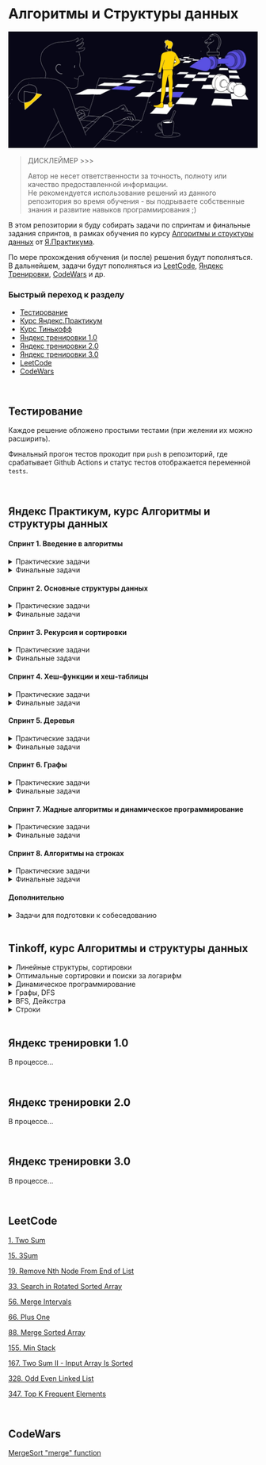 # Алгоритмы и Структуры данных

![IMG](docs/hero-image.jpg)

> ДИСКЛЕЙМЕР >>>
>
> Автор не несет ответственности за точность, полноту или качество предоставленной информации.<br>
> Не рекомендуется использование решений из данного репозитория во время обучения - вы подрываете
> собственные знания и развитие навыков программирования ;)

В этом репозитории я буду собирать задачи по спринтам и финальные задания спринтов,
в рамках обучения по курсу [Алгоритмы и структуры данных](https://practicum.yandex.ru/algorithms/) от [Я.Практикума](https://practicum.yandex.ru).

По мере прохождения обучения (и после) решения будут пополняться.
В дальнейшем, задачи будут пополняться из [LeetCode](https://leetcode.com), [Яндекс Тренировки](https://yandex.ru/yaintern/algorithm-training_1), [CodeWars](https://www.codewars.com) и др.


### Быстрый переход к разделу

- [Тестирование](#tests)
- [Курс Яндекс.Практикум](#yandex)
- [Курс Тинькофф](#tinkoff)
- [Яндекс тренировки 1.0](#yandex_train_1)
- [Яндекс тренировки 2.0](#yandex_train_2)
- [Яндекс тренировки 3.0](#yandex_train_3)
- [LeetCode](#leetcode)
- [CodeWars](#codewars)


<br>

## Тестирование
<a name="tests"></a>

Каждое решение обложено простыми тестами (при желении их можно расширить).

Финальный  прогон тестов проходит при `push` в репозиторий, где срабатывает Github Actions и статус тестов отображается переменной `tests`.

<br>

## Яндекс Практикум, курс Алгоритмы и структуры данных
<a name="yandex"></a>

#### Спринт 1. Введение в алгоритмы

<details>
  <summary>Практические задачи</summary>

- [x] [A. Значения функции](yandex_practicum/sprint_1/tasks/A)
- [x] [B. Чётные и нечётные числа](yandex_practicum/sprint_1/tasks/B)
- [ ] [C. Соседи](yandex_practicum/sprint_1/tasks/C)
- [ ] [D. Хаотичность погоды](yandex_practicum/sprint_1/tasks/D)
- [x] [E. Самое длинное слово](yandex_practicum/sprint_1/tasks/E)
- [x] [F. Палиндром](yandex_practicum/sprint_1/tasks/F)
- [x] [G. Работа из дома](yandex_practicum/sprint_1/tasks/G)
- [x] [H. Двоичная система](yandex_practicum/sprint_1/tasks/H)
- [x] [I. Степень четырёх](yandex_practicum/sprint_1/tasks/I)
- [x] [J. Факторизация](yandex_practicum/sprint_1/tasks/J)
- [ ] [K. Списочная форма](yandex_practicum/sprint_1/tasks/K)
- [x] [L. Лишняя буква](yandex_practicum/sprint_1/tasks/L)
</details>

<details>
  <summary>Финальные задачи</summary>

- [x] [A. Ближайший ноль](yandex_practicum/sprint_1/final/A)
- [x] [B. Ловкость рук](yandex_practicum/sprint_1/final/B)
</details>

#### Спринт 2. Основные структуры данных

<details>
  <summary>Практические задачи</summary>

- [x] [A. Мониторинг](yandex_practicum/sprint_2/tasks/A)
- [ ] [B. Список дел](yandex_practicum/sprint_2/tasks/B)
- [ ] [C. Нелюбимое дело](yandex_practicum/sprint_2/tasks/C)
- [x] [D. Заботливая мама](yandex_practicum/sprint_2/tasks/D)
- [x] [E. Всё наоборот](yandex_practicum/sprint_2/tasks/E)
- [x] [F. Стек-Max](yandex_practicum/sprint_2/tasks/F)
- [x] [G. Стек-MaxEffective](yandex_practicum/sprint_2/tasks/G)
- [x] [H. Скобочная последовательность](yandex_practicum/sprint_2/tasks/H)
- [x] [I. Ограниченная очередь](yandex_practicum/sprint_2/tasks/I)
- [x] [J. Списочная очередь](yandex_practicum/sprint_2/tasks/J)
- [x] [K. Рекурсивные числа Фибоначчи](yandex_practicum/sprint_2/tasks/K)
- [x] [L. Фибоначчи по модулю](yandex_practicum/sprint_2/tasks/L)
</details>

<details>
  <summary>Финальные задачи</summary>

- [x] [A. Дек](yandex_practicum/sprint_2/final/A)
- [x] [B. Калькулятор](yandex_practicum/sprint_2/final/B)
</details>

#### Спринт 3. Рекурсия и сортировки

<details>
  <summary>Практические задачи</summary>

- [x] [A. Генератор скобок](yandex_practicum/sprint_3/tasks/A)
- [x] [B. Комбинации](yandex_practicum/sprint_3/tasks/B)
- [x] [C. Подпоследовательность](yandex_practicum/sprint_3/tasks/C)
- [x] [D. Печеньки](yandex_practicum/sprint_3/tasks/D)
- [ ] [E. Покупка домов](yandex_practicum/sprint_3/tasks/E)
- [ ] [F. Периметр треугольника](yandex_practicum/sprint_3/tasks/F)
- [x] [G. Гардероб](yandex_practicum/sprint_3/tasks/G)
- [x] [H. Большое число](yandex_practicum/sprint_3/tasks/H)
- [ ] [I. Любители конференций](yandex_practicum/sprint_3/tasks/I)
- [x] [J. Пузырёк](yandex_practicum/sprint_3/tasks/J)
- [x] [K. Сортировка слиянием](yandex_practicum/sprint_3/tasks/K)
- [ ] [M. Золотая середина](yandex_practicum/sprint_3/tasks/M)
- [ ] [N. Клумбы](yandex_practicum/sprint_3/tasks/N)
- [ ] [O. Разность треш-индексов](yandex_practicum/sprint_3/tasks/O)
- [x] [P. Частичная сортировка](yandex_practicum/sprint_3/tasks/P)
</details>

<details>
  <summary>Финальные задачи</summary>

- [x] [A. Поиск в сломанном массиве](yandex_practicum/sprint_3/final/A)
- [x] [B. Эффективная быстрая сортировка](yandex_practicum/sprint_3/final/B)
</details>

#### Спринт 4. Хеш-функции и хеш-таблицы

<details>
  <summary>Практические задачи</summary>

- [x] [A. Полиномиальный хеш](yandex_practicum/sprint_4/tasks/A)
- [ ] [B. Сломай меня](yandex_practicum/sprint_4/tasks/B)
- [x] [C. Префиксные хеши](yandex_practicum/sprint_4/tasks/C)
- [x] [D. Кружки](yandex_practicum/sprint_4/tasks/D)
- [x] [E. Подстроки](yandex_practicum/sprint_4/tasks/E)
- [ ] [F. Анаграммная группировка](yandex_practicum/sprint_4/tasks/F)
- [x] [G. Соревнование](yandex_practicum/sprint_4/tasks/G)
- [x] [H. Странное сравнение](yandex_practicum/sprint_4/tasks/H)
- [x] [I. Общий подмассив](yandex_practicum/sprint_4/tasks/I)
- [x] [J. Сумма четвёрок](yandex_practicum/sprint_4/tasks/J)
- [ ] [K. Ближайшая остановка](yandex_practicum/sprint_4/tasks/K)
- [ ] [L. МногоГоша](yandex_practicum/sprint_4/tasks/L)
</details>

<details>
  <summary>Финальные задачи</summary>

- [x] [A. Поисковая система](yandex_practicum/sprint_4/final/A)
- [x] [B. Хеш-таблица](yandex_practicum/sprint_4/final/B)
</details>

#### Спринт 5. Деревья

<details>
  <summary>Практические задачи</summary>

- [x] [A. Лампочки](yandex_practicum/sprint_5/tasks/A)
- [x] [B. Сбалансированное дерево](yandex_practicum/sprint_5/tasks/B)
- [x] [C. Дерево - анаграмма](yandex_practicum/sprint_5/tasks/C)
- [ ] [D. Деревья - близнецы](yandex_practicum/sprint_5/tasks/D)
- [ ] [E. Дерево поиска](yandex_practicum/sprint_5/tasks/E)
- [x] [F. Максимальная глубина](yandex_practicum/sprint_5/tasks/F)
- [ ] [G. Максимальный путь в дереве](yandex_practicum/sprint_5/tasks/G)
- [ ] [H. Числовые пути](yandex_practicum/sprint_5/tasks/H)
- [ ] [I. Разные деревья поиска](yandex_practicum/sprint_5/tasks/I)
- [x] [J. Добавь узел](yandex_practicum/sprint_5/tasks/J)
- [x] [K. Выведи диапазон](yandex_practicum/sprint_5/tasks/K)
- [x] [L. Просеивание вниз](yandex_practicum/sprint_5/tasks/L)
- [x] [M. Просеивание вверх](yandex_practicum/sprint_5/tasks/M)
- [x] [N. Разбиение дерева](yandex_practicum/sprint_5/tasks/N)
</details>

<details>
  <summary>Финальные задачи</summary>

- [x] [A. Пирамидальная сортировка](yandex_practicum/sprint_5/final/A)
- [x] [B. Удали узел](yandex_practicum/sprint_5/final/B)
</details>

#### Спринт 6. Графы

<details>
  <summary>Практические задачи</summary>

- [x] [A. Построить список смежности](yandex_practicum/sprint_6/tasks/A)
- [x] [B. Перевести список ребер в матрицу смежности](yandex_practicum/sprint_6/tasks/B)
- [x] [C. DFS](yandex_practicum/sprint_6/tasks/C)
- [x] [D. BFS](yandex_practicum/sprint_6/tasks/D)
- [ ] [E. Компоненты связности](yandex_practicum/sprint_6/tasks/E)
- [ ] [F. Расстояние между вершинами](yandex_practicum/sprint_6/tasks/F)
- [ ] [G. Максимальное расстояние](yandex_practicum/sprint_6/tasks/G)
- [ ] [H. Время выходить](yandex_practicum/sprint_6/tasks/H)
- [x] [J. Топологическая сортировка](yandex_practicum/sprint_6/tasks/J)
- [ ] [K. Достопримечательности](yandex_practicum/sprint_6/tasks/K)
- [x] [L. Полный граф](yandex_practicum/sprint_6/tasks/L)
- [x] [M. Проверка на двудольность](yandex_practicum/sprint_6/tasks/M)
</details>

<details>
  <summary>Финальные задачи</summary>

- [x] [A. Дорогая сеть](yandex_practicum/sprint_6/final/A)
- [x] [B. Железные дороги](yandex_practicum/sprint_6/final/B)
</details>

#### Спринт 7. Жадные алгоритмы и динамическое программирование

<details>
  <summary>Практические задачи</summary>

- [x] [A. Биржа](yandex_practicum/sprint_7/tasks/A)
- [ ] [B. Расписание](yandex_practicum/sprint_7/tasks/B)
- [x] [C. Золотая лихорадка](yandex_practicum/sprint_7/tasks/C)
- [x] [D. Числа Фибоначчи для взрослых](yandex_practicum/sprint_7/tasks/D)
- [x] [E. Алла на Алгосах](yandex_practicum/sprint_7/tasks/E)
- [x] [F. Прыжки по лестнице](yandex_practicum/sprint_7/tasks/F)
- [ ] [G. Банкомат](yandex_practicum/sprint_7/tasks/G)
- [x] [H. Поле с цветочками](yandex_practicum/sprint_7/tasks/H)
- [ ] [I. Сложное поле с цветочками](yandex_practicum/sprint_7/tasks/I)
- [ ] [J. Путешествие](yandex_practicum/sprint_7/tasks/J)
- [ ] [K. Гороскопы](yandex_practicum/sprint_7/tasks/K)
- [x] [L. Золото лепреконов](yandex_practicum/sprint_7/tasks/L)
- [x] [M. Рюкзак](yandex_practicum/sprint_7/tasks/M)
- [ ] [N. Гоша в ресторане](yandex_practicum/sprint_7/tasks/N)
- [x] [O. Количество путей](yandex_practicum/sprint_7/tasks/O)
</details>

<details>
  <summary>Финальные задачи</summary>

- [x] [A. Расстояние по Левенштейну](yandex_practicum/sprint_7/final/A)
- [x] [B. Одинаковые суммы](yandex_practicum/sprint_7/final/B)
</details>

#### Спринт 8. Алгоритмы на строках

<details>
  <summary>Практические задачи</summary>

- [x] [A. Разворот строки](yandex_practicum/sprint_8/tasks/A)
- [ ] [B. Пограничный контроль](yandex_practicum/sprint_8/tasks/B)
- [ ] [C. Самый длинный палиндром 2](yandex_practicum/sprint_8/tasks/C)
- [x] [D. Общий префикс](yandex_practicum/sprint_8/tasks/D)
- [ ] [E. Вставка строк](yandex_practicum/sprint_8/tasks/E)
- [x] [F. Частое слово](yandex_practicum/sprint_8/tasks/F)
- [x] [G. Поиск со сдвигом](yandex_practicum/sprint_8/tasks/G)
- [x] [H. Глобальная замена](yandex_practicum/sprint_8/tasks/H)
- [x] [I. Повтор](yandex_practicum/sprint_8/tasks/I)
- [ ] [J. Случай верблюда](yandex_practicum/sprint_8/tasks/J)
- [x] [K. Сравнить две строки](yandex_practicum/sprint_8/tasks/K)
- [x] [L. Подсчёт префикс-функции](yandex_practicum/sprint_8/tasks/L)
</details>

<details>
  <summary>Финальные задачи</summary>

- [x] [A. Packed Prefix](yandex_practicum/sprint_8/final/A)
- [x] [B. Шпаргалка](yandex_practicum/sprint_8/final/B)
</details>

#### Дополнительно

<details>
  <summary>Задачи для подготовки к собеседованию</summary>

- [X] [A. A+B](yandex_practicum/sprint_interview/A)
- [ ] [B. Card Counter](yandex_practicum/sprint_interview/B)
- [ ] [C. Статус 200](yandex_practicum/sprint_interview/C)
- [ ] [D. Matrix. Resurrection](yandex_practicum/sprint_interview/D)
- [ ] [E. Римлянин](yandex_practicum/sprint_interview/E)
- [ ] [F. Хорошие строки](yandex_practicum/sprint_interview/F)
- [ ] [G. Пути в дереве](yandex_practicum/sprint_interview/G)
- [ ] [H. Сизиф](yandex_practicum/sprint_interview/H)
- [ ] [I. Частичный разворот](yandex_practicum/sprint_interview/I)
- [ ] [J. Ферзи](yandex_practicum/sprint_interview/J)
- [ ] [K. Разрыв шаблона](yandex_practicum/sprint_interview/K)
- [ ] [L. Пересечение отрезков](yandex_practicum/sprint_interview/L)
- [ ] [M. Массив юрского периода](yandex_practicum/sprint_interview/M)
- [ ] [N. Атака клонов](yandex_practicum/sprint_interview/N)
- [ ] [O. Монополия++](yandex_practicum/sprint_interview/O)
- [ ] [P. Граница дерева](yandex_practicum/sprint_interview/P)
- [ ] [Q. Прямота](yandex_practicum/sprint_interview/Q)
- [ ] [R. Паша и Марк](yandex_practicum/sprint_interview/R)
- [ ] [S. По ip вычислю](yandex_practicum/sprint_interview/S)
- [ ] [T. XORошая задача](yandex_practicum/sprint_interview/T)
- [ ] [U. Опять скобочные последовательности](yandex_practicum/sprint_interview/U)
</details>

<br>

## Tinkoff, курс Алгоритмы и структуры данных
<a name="tinkoff"></a>

<details>
  <summary>Линейные структуры, сортировки</summary>

- [ ] [A. Анаграммы](tinkoff/1/A)
- [ ] [Простая очередь](tinkoff/1/2)
- [ ] [Постфиксная запись](tinkoff/1/3)
- [ ] [Кошмар в замке](tinkoff/1/4)
- [ ] [Гоблины и очереди](tinkoff/1/5)
- [ ] [Число](tinkoff/1/6)
</details>
<details>
  <summary>Оптимальные сортировки и поиски за логарифм</summary>

- [ ] [Count me in](tinkoff/2/1)
- [ ] [Инверсии](tinkoff/2/2)
- [ ] [Минимизируем максимум](tinkoff/2/3)
- [ ] [Дремучий лес](tinkoff/2/4)
</details>
<details>
  <summary>Динамическое программирование</summary>

- [ ] [Калькулятор](tinkoff/3/1)
- [ ] [Конём ходи!](tinkoff/3/2)
- [ ] [Наибольший квадрат](tinkoff/3/3)
- [ ] [Гвоздики](tinkoff/3/4)
- [ ] [Лесенки](tinkoff/3/5)
</details>
<details>
  <summary>Графы, DFS</summary>

- [ ] [Дерево?](tinkoff/4/1)
- [ ] [Компоненты связности](tinkoff/4/2)
- [ ] [Удаление клеток](tinkoff/4/3)
- [ ] [Получи дерево](tinkoff/4/4)
- [ ] [Долой списывани!](tinkoff/4/5)
- [ ] [Есть ли цикл?](tinkoff/4/6)
- [ ] [Свинки-копилки](tinkoff/4/7)
- [ ] [Topsort](tinkoff/4/8)
- [ ] [Предок](tinkoff/4/9)
</details>
<details>
  <summary>BFS, Дейкстра</summary>

- [ ] [Наименьшее кратное](tinkoff/5/1)
- [ ] [Дейкстра](tinkoff/5/2)
- [ ] [Автобусы](tinkoff/5/3)
- [ ] [Числа](tinkoff/5/4)
</details>
<details>
  <summary>Строки</summary>

- [ ] [Функция от строчки](tinkoff/6/1)
- [ ] [Период строки](tinkoff/6/2)
- [ ] [Подпалиндромы](tinkoff/6/3)
- [ ] [Поиск подстроки](tinkoff/6/4)
</details>

<br>

## Яндекс тренировки 1.0
<a name="yandex_train_1"></a>

В процессе...

<br>

## Яндекс тренировки 2.0
<a name="yandex_train_2"></a>

В процессе...

<br>

## Яндекс тренировки 3.0
<a name="yandex_train_3"></a>

В процессе...

<br>

## LeetCode
<a name="leetcode"></a>

[1. Two Sum](leetcode/1)

[15. 3Sum](leetcode/15)

[19. Remove Nth Node From End of List](leetcode/19)

[33. Search in Rotated Sorted Array](leetcode/33)

[56. Merge Intervals](leetcode/56)

[66. Plus One](leetcode/66)

[88. Merge Sorted Array](leetcode/88)

[155. Min Stack](leetcode/155)

[167. Two Sum II - Input Array Is Sorted](leetcode/167)

[328. Odd Even Linked List](leetcode/328)

[347. Top K Frequent Elements](leetcode/347)

<br>

## CodeWars
<a name="codewars"></a>

[MergeSort "merge" function](codewars/mergesort_merge_function)

<br>
